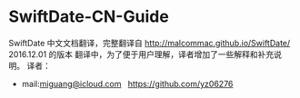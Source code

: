 # SwiftDate-CN-Guide
SwiftDate 中文文档翻译，完整翻译自 http://malcommac.github.io/SwiftDate/ 2016.12.01 的版本
翻译中，为了便于用户理解，译者增加了一些解释和补充说明。
译者：
+  mail:miguang@icloud.com   https://github.com/yz06276 
